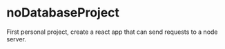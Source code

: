 # noDatabaseProject
First personal project, create a react app that can send requests to a node server.

